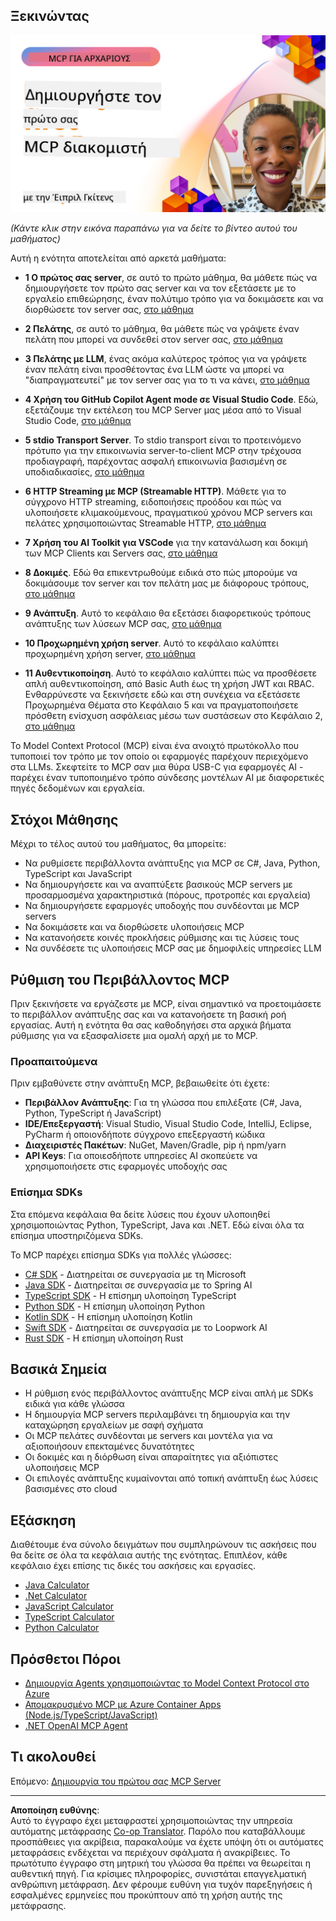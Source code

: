 <!--
CO_OP_TRANSLATOR_METADATA:
{
  "original_hash": "f400d87053221363769113c24f117248",
  "translation_date": "2025-10-06T23:08:41+00:00",
  "source_file": "03-GettingStarted/README.md",
  "language_code": "el"
}
-->
## Ξεκινώντας  

[![Δημιουργήστε τον πρώτο σας MCP Server](../../../translated_images/04.0ea920069efd979a0b2dad51e72c1df7ead9c57b3305796068a6cee1f0dd6674.el.png)](https://youtu.be/sNDZO9N4m9Y)

_(Κάντε κλικ στην εικόνα παραπάνω για να δείτε το βίντεο αυτού του μαθήματος)_

Αυτή η ενότητα αποτελείται από αρκετά μαθήματα:

- **1 Ο πρώτος σας server**, σε αυτό το πρώτο μάθημα, θα μάθετε πώς να δημιουργήσετε τον πρώτο σας server και να τον εξετάσετε με το εργαλείο επιθεώρησης, έναν πολύτιμο τρόπο για να δοκιμάσετε και να διορθώσετε τον server σας, [στο μάθημα](01-first-server/README.md)

- **2 Πελάτης**, σε αυτό το μάθημα, θα μάθετε πώς να γράψετε έναν πελάτη που μπορεί να συνδεθεί στον server σας, [στο μάθημα](02-client/README.md)

- **3 Πελάτης με LLM**, ένας ακόμα καλύτερος τρόπος για να γράψετε έναν πελάτη είναι προσθέτοντας ένα LLM ώστε να μπορεί να "διαπραγματευτεί" με τον server σας για το τι να κάνει, [στο μάθημα](03-llm-client/README.md)

- **4 Χρήση του GitHub Copilot Agent mode σε Visual Studio Code**. Εδώ, εξετάζουμε την εκτέλεση του MCP Server μας μέσα από το Visual Studio Code, [στο μάθημα](04-vscode/README.md)

- **5 stdio Transport Server**. Το stdio transport είναι το προτεινόμενο πρότυπο για την επικοινωνία server-to-client MCP στην τρέχουσα προδιαγραφή, παρέχοντας ασφαλή επικοινωνία βασισμένη σε υποδιαδικασίες, [στο μάθημα](05-stdio-server/README.md)

- **6 HTTP Streaming με MCP (Streamable HTTP)**. Μάθετε για το σύγχρονο HTTP streaming, ειδοποιήσεις προόδου και πώς να υλοποιήσετε κλιμακούμενους, πραγματικού χρόνου MCP servers και πελάτες χρησιμοποιώντας Streamable HTTP, [στο μάθημα](06-http-streaming/README.md)

- **7 Χρήση του AI Toolkit για VSCode** για την κατανάλωση και δοκιμή των MCP Clients και Servers σας, [στο μάθημα](07-aitk/README.md)

- **8 Δοκιμές**. Εδώ θα επικεντρωθούμε ειδικά στο πώς μπορούμε να δοκιμάσουμε τον server και τον πελάτη μας με διάφορους τρόπους, [στο μάθημα](08-testing/README.md)

- **9 Ανάπτυξη**. Αυτό το κεφάλαιο θα εξετάσει διαφορετικούς τρόπους ανάπτυξης των λύσεων MCP σας, [στο μάθημα](09-deployment/README.md)

- **10 Προχωρημένη χρήση server**. Αυτό το κεφάλαιο καλύπτει προχωρημένη χρήση server, [στο μάθημα](./10-advanced/README.md)

- **11 Αυθεντικοποίηση**. Αυτό το κεφάλαιο καλύπτει πώς να προσθέσετε απλή αυθεντικοποίηση, από Basic Auth έως τη χρήση JWT και RBAC. Ενθαρρύνεστε να ξεκινήσετε εδώ και στη συνέχεια να εξετάσετε Προχωρημένα Θέματα στο Κεφάλαιο 5 και να πραγματοποιήσετε πρόσθετη ενίσχυση ασφάλειας μέσω των συστάσεων στο Κεφάλαιο 2, [στο μάθημα](./11-simple-auth/README.md)

Το Model Context Protocol (MCP) είναι ένα ανοιχτό πρωτόκολλο που τυποποιεί τον τρόπο με τον οποίο οι εφαρμογές παρέχουν περιεχόμενο στα LLMs. Σκεφτείτε το MCP σαν μια θύρα USB-C για εφαρμογές AI - παρέχει έναν τυποποιημένο τρόπο σύνδεσης μοντέλων AI με διαφορετικές πηγές δεδομένων και εργαλεία.

## Στόχοι Μάθησης

Μέχρι το τέλος αυτού του μαθήματος, θα μπορείτε:

- Να ρυθμίσετε περιβάλλοντα ανάπτυξης για MCP σε C#, Java, Python, TypeScript και JavaScript
- Να δημιουργήσετε και να αναπτύξετε βασικούς MCP servers με προσαρμοσμένα χαρακτηριστικά (πόρους, προτροπές και εργαλεία)
- Να δημιουργήσετε εφαρμογές υποδοχής που συνδέονται με MCP servers
- Να δοκιμάσετε και να διορθώσετε υλοποιήσεις MCP
- Να κατανοήσετε κοινές προκλήσεις ρύθμισης και τις λύσεις τους
- Να συνδέσετε τις υλοποιήσεις MCP σας με δημοφιλείς υπηρεσίες LLM

## Ρύθμιση του Περιβάλλοντος MCP

Πριν ξεκινήσετε να εργάζεστε με MCP, είναι σημαντικό να προετοιμάσετε το περιβάλλον ανάπτυξης σας και να κατανοήσετε τη βασική ροή εργασίας. Αυτή η ενότητα θα σας καθοδηγήσει στα αρχικά βήματα ρύθμισης για να εξασφαλίσετε μια ομαλή αρχή με το MCP.

### Προαπαιτούμενα

Πριν εμβαθύνετε στην ανάπτυξη MCP, βεβαιωθείτε ότι έχετε:

- **Περιβάλλον Ανάπτυξης**: Για τη γλώσσα που επιλέξατε (C#, Java, Python, TypeScript ή JavaScript)
- **IDE/Επεξεργαστή**: Visual Studio, Visual Studio Code, IntelliJ, Eclipse, PyCharm ή οποιονδήποτε σύγχρονο επεξεργαστή κώδικα
- **Διαχειριστές Πακέτων**: NuGet, Maven/Gradle, pip ή npm/yarn
- **API Keys**: Για οποιεσδήποτε υπηρεσίες AI σκοπεύετε να χρησιμοποιήσετε στις εφαρμογές υποδοχής σας

### Επίσημα SDKs

Στα επόμενα κεφάλαια θα δείτε λύσεις που έχουν υλοποιηθεί χρησιμοποιώντας Python, TypeScript, Java και .NET. Εδώ είναι όλα τα επίσημα υποστηριζόμενα SDKs.

Το MCP παρέχει επίσημα SDKs για πολλές γλώσσες:
- [C# SDK](https://github.com/modelcontextprotocol/csharp-sdk) - Διατηρείται σε συνεργασία με τη Microsoft
- [Java SDK](https://github.com/modelcontextprotocol/java-sdk) - Διατηρείται σε συνεργασία με το Spring AI
- [TypeScript SDK](https://github.com/modelcontextprotocol/typescript-sdk) - Η επίσημη υλοποίηση TypeScript
- [Python SDK](https://github.com/modelcontextprotocol/python-sdk) - Η επίσημη υλοποίηση Python
- [Kotlin SDK](https://github.com/modelcontextprotocol/kotlin-sdk) - Η επίσημη υλοποίηση Kotlin
- [Swift SDK](https://github.com/modelcontextprotocol/swift-sdk) - Διατηρείται σε συνεργασία με το Loopwork AI
- [Rust SDK](https://github.com/modelcontextprotocol/rust-sdk) - Η επίσημη υλοποίηση Rust

## Βασικά Σημεία

- Η ρύθμιση ενός περιβάλλοντος ανάπτυξης MCP είναι απλή με SDKs ειδικά για κάθε γλώσσα
- Η δημιουργία MCP servers περιλαμβάνει τη δημιουργία και την καταχώρηση εργαλείων με σαφή σχήματα
- Οι MCP πελάτες συνδέονται με servers και μοντέλα για να αξιοποιήσουν επεκταμένες δυνατότητες
- Οι δοκιμές και η διόρθωση είναι απαραίτητες για αξιόπιστες υλοποιήσεις MCP
- Οι επιλογές ανάπτυξης κυμαίνονται από τοπική ανάπτυξη έως λύσεις βασισμένες στο cloud

## Εξάσκηση

Διαθέτουμε ένα σύνολο δειγμάτων που συμπληρώνουν τις ασκήσεις που θα δείτε σε όλα τα κεφάλαια αυτής της ενότητας. Επιπλέον, κάθε κεφάλαιο έχει επίσης τις δικές του ασκήσεις και εργασίες.

- [Java Calculator](./samples/java/calculator/README.md)
- [.Net Calculator](../../../03-GettingStarted/samples/csharp)
- [JavaScript Calculator](./samples/javascript/README.md)
- [TypeScript Calculator](./samples/typescript/README.md)
- [Python Calculator](../../../03-GettingStarted/samples/python)

## Πρόσθετοι Πόροι

- [Δημιουργία Agents χρησιμοποιώντας το Model Context Protocol στο Azure](https://learn.microsoft.com/azure/developer/ai/intro-agents-mcp)
- [Απομακρυσμένο MCP με Azure Container Apps (Node.js/TypeScript/JavaScript)](https://learn.microsoft.com/samples/azure-samples/mcp-container-ts/mcp-container-ts/)
- [.NET OpenAI MCP Agent](https://learn.microsoft.com/samples/azure-samples/openai-mcp-agent-dotnet/openai-mcp-agent-dotnet/)

## Τι ακολουθεί

Επόμενο: [Δημιουργία του πρώτου σας MCP Server](01-first-server/README.md)

---

**Αποποίηση ευθύνης**:  
Αυτό το έγγραφο έχει μεταφραστεί χρησιμοποιώντας την υπηρεσία αυτόματης μετάφρασης [Co-op Translator](https://github.com/Azure/co-op-translator). Παρόλο που καταβάλλουμε προσπάθειες για ακρίβεια, παρακαλούμε να έχετε υπόψη ότι οι αυτόματες μεταφράσεις ενδέχεται να περιέχουν σφάλματα ή ανακρίβειες. Το πρωτότυπο έγγραφο στη μητρική του γλώσσα θα πρέπει να θεωρείται η αυθεντική πηγή. Για κρίσιμες πληροφορίες, συνιστάται επαγγελματική ανθρώπινη μετάφραση. Δεν φέρουμε ευθύνη για τυχόν παρεξηγήσεις ή εσφαλμένες ερμηνείες που προκύπτουν από τη χρήση αυτής της μετάφρασης.